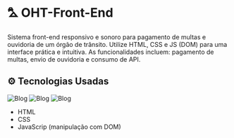 # ⛍ OHT-Front-End
Sistema front-end responsivo e sonoro para pagamento de multas e ouvidoria de um órgão de trânsito. Utilize HTML, CSS e JS (DOM) para uma interface prática e intuitiva. As funcionalidades incluem: pagamento de multas, envio de ouvidoria e  consumo de API.

## ⚙️ Tecnologias Usadas 
![Blog](https://img.shields.io/badge/HTML-239120?style=for-the-badge&logo=html5&logoColor=white) ![Blog](https://img.shields.io/badge/CSS-239120?&style=for-the-badge&logo=css3&logoColor=white) ![Blog](https://img.shields.io/badge/JavaScript-F7DF1E?style=for-the-badge&logo=javascript&logoColor=black) 

- HTML
- CSS
- JavaScrip (manipulação com DOM)
